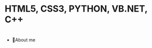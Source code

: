 # HTML5, CSS3, PYTHON, VB.NET, C++<h1> 
- 🤭About me



<!---
tgasalih/tgasalih is a ✨ special ✨ repository because its `README.md` (this file) appears on your GitHub profile.
You can click the Preview link to take a look at your changes.
--->
